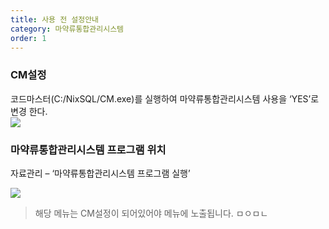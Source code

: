 ```yaml
---
title: 사용 전 설정안내
category: 마약류통합관리시스템
order: 1
---
```


### CM설정

코드마스터(C:/NixSQL/CM.exe)를 실행하여 마약류통합관리시스템 사용을 ‘YES’로 변경 한다.  
[![]({{site.url}}/images/docs/doc_1/post_1-1.png)]({{site.url}}/images/docs/doc_1/post_1-1.png)  

### 마약류통합관리시스템 프로그램 위치

자료관리 – ‘마약류통합관리시스템 프로그램 실행’

[![]({{site.url}}/images/docs/doc_1/post_1-2.png)]({{site.url}}/images/docs/doc_1/post_1-2.png)  
> 해당 메뉴는 CM설정이 되어있어야 메뉴에 노출됩니다.
ㅁㅇㅁㄴ